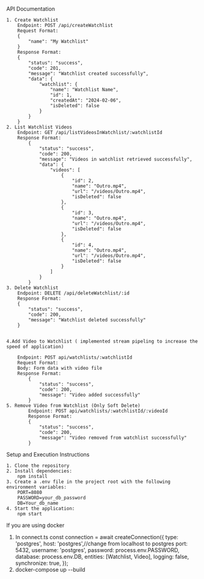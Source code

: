 API Documentation

    1. Create Watchlist
        Endpoint: POST /api/createWatchlist
        Request Format:
        {
            "name": "My Watchlist"
        }
        Response Format:
        {
            "status": "success",
            "code": 201,
            "message": "Watchlist created successfully",
            "data": {
                "watchlist": {
                    "name": "Watchlist Name",
                    "id": 1,
                    "createdAt": "2024-02-06",
                    "isDeleted": false
                }
            }
        }
    2. List Watchlist Videos
        Endpoint: GET /api/listVideosInWatchlist/:watchlistId
        Response Format:
            {
                "status": "success",
                "code": 200,
                "message": "Videos in watchlist retrieved successfully",
                "data": {
                    "videos": [
                        {
                            "id": 2,
                            "name": "Outro.mp4",
                            "url": "/videos/Outro.mp4",
                            "isDeleted": false
                        },
                        {
                            "id": 3,
                            "name": "Outro.mp4",
                            "url": "/videos/Outro.mp4",
                            "isDeleted": false
                        },
                        {
                            "id": 4,
                            "name": "Outro.mp4",
                            "url": "/videos/Outro.mp4",
                            "isDeleted": false
                        }
                    ]
                }
            }
    3. Delete Watchlist
        Endpoint: DELETE /api/deleteWatchlist/:id
        Response Format:
        {
            "status": "success",
            "code": 200,
            "message": "Watchlist deleted successfully"
        }

        
    4.Add Video to Watchlist ( implemented stream pipeling to increase the speed of application)

        Endpoint: POST api/watchlists/:watchlistId
        Request Format:
        Body: Form data with video file
        Response Format:
            {
                "status": "success",
                "code": 200,
                "message": "Video added successfully"
            }
    5. Remove Video from Watchlist (Only Soft Delete)
            Endpoint: POST api/watchlists/:watchlistId/:videoId
            Response Format:
            {
                "status": "success",
                "code": 200,
                "message": "Video removed from watchlist successfully"
            }
    
    
Setup and Execution Instructions

    1. Clone the repository
    2. Install dependencies:
        npm install
    3. Create a .env file in the project root with the following environment variables:
        PORT=8080
        PASSWORD=your_db_password
        DB=Your_db_name
    4. Start the application:
        npm start

If you are using docker 
1. In connect.ts
         const connection = await createConnection({
            type: 'postgres',
            host: 'postgres',//change from localhost to postgres
            port: 5432,
            username: 'postgres',
            password: process.env.PASSWORD,
            database: process.env.DB,
            entities: [Watchlist, Video],
            logging: false,
            synchronize: true,
        });
2. docker-compose up --build
